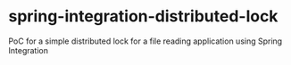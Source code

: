 # spring-integration-distributed-lock
PoC for a simple distributed lock for a file reading application using Spring Integration
